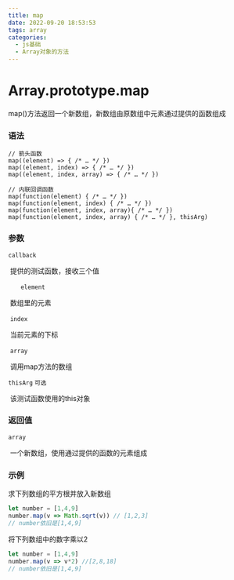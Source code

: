 ```yaml
---
title: map
date: 2022-09-20 18:53:53
tags: array
categories:
  - js基础
  - Array对象的方法
---
```


# Array.prototype.map

map()方法返回一个新数组，新数组由原数组中元素通过提供的函数组成

### 语法

```
// 箭头函数
map((element) => { /* … */ })
map((element, index) => { /* … */ })
map((element, index, array) => { /* … */ })

// 内联回调函数
map(function(element) { /* … */ })
map(function(element, index) { /* … */ })
map(function(element, index, array){ /* … */ })
map(function(element, index, array) { /* … */ }, thisArg)
```

### 参数

`callback`

​	提供的测试函数，接收三个值

​	`	element`

​		数组里的元素

​	`index`

​		当前元素的下标

​	`array`

​		调用map方法的数组

`thisArg`	`可选`

​	该测试函数使用的this对象

### 返回值

`array`

​	一个新数组，使用通过提供的函数的元素组成

### 示例

求下列数组的平方根并放入新数组

```js
let number = [1,4,9]
number.map(v => Math.sqrt(v)) // [1,2,3]
// number依旧是[1,4,9]
```

将下列数组中的数字乘以2

```js
let number = [1,4,9]
number.map(v => v*2) //[2,8,18]
// number依旧是[1,4,9]
```



